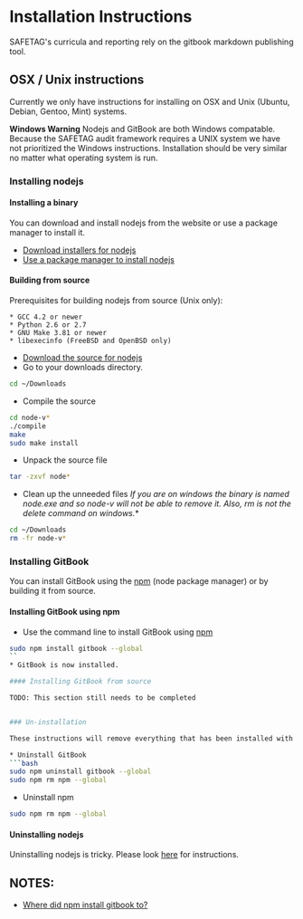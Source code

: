 # Installation Instructions

SAFETAG's curricula and reporting rely on the gitbook markdown publishing tool.

## OSX / Unix instructions

Currently we only have instructions for installing on OSX and Unix (Ubuntu, Debian, Gentoo, Mint) systems.

**Windows Warning**
Nodejs and GitBook are both Windows compatable. Because the SAFETAG audit framework requires a UNIX system we have not prioritized the Windows instructions. Installation should be very similar no matter what operating system is run.

### Installing nodejs

#### Installing a binary

You can download and install nodejs from the website or use a package manager to install it.

  * [Download installers for nodejs](http://nodejs.org/download/)
  * [Use a package manager to install nodejs](https://github.com/joyent/node/wiki/Installing-Node.js-via-package-manager) 

#### Building from source

Prerequisites for building nodejs from source (Unix only):

    * GCC 4.2 or newer
    * Python 2.6 or 2.7
    * GNU Make 3.81 or newer
    * libexecinfo (FreeBSD and OpenBSD only)

  * [Download the source for nodejs](http://nodejs.org/download/)
  * Go to your downloads directory.
  ```bash
  cd ~/Downloads
  ```
  * Compile the source
  ```bash
  cd node-v*
  ./compile
  make
  sudo make install
  ```
  * Unpack the source file
  ```bash
  tar -zxvf node*
  ```
  * Clean up the unneeded files
  **If you are on windows the binary is named node.exe and so node-v* will not be able to remove it. Also, rm is not the delete command on windows.**
  ```bash
  cd ~/Downloads
  rm -fr node-v*
  ```

### Installing GitBook

You can install GitBook using the [npm](https://www.npmjs.org/) (node package manager) or by building it from source.

#### Installing GitBook using npm

  * Use the command line to install GitBook using [npm](https://www.npmjs.org/)
  ```bash
  sudo npm install gitbook --global
  ``
  * GitBook is now installed.

#### Installing GitBook from source

TODO: This section still needs to be completed


### Un-installation

These instructions will remove everything that has been installed with SAFETAG. **If you install a package that you had before installtion of GitBooks it could break other things on your computer.**

  * Uninstall GitBook
  ```bash
  sudo npm uninstall gitbook --global
  sudo npm rm npm --global
  ```
  * Uninstall npm
  ```bash
  sudo npm rm npm --global
  ```

#### Uninstalling nodejs

Uninstalling nodejs is tricky. Please look [here](https://stackoverflow.com/questions/5650169/uninstall-node-js-using-linux-command-line) for instructions.

## NOTES:

  * [Where did npm install gitbook to?](https://www.npmjs.org/doc/faq.html#Where-does-npm-put-stuff)
